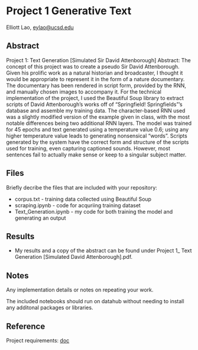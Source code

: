 # Project 1 Generative Text

Elliott Lao, eylao@ucsd.edu

## Abstract

Project 1: Text Generation [Simulated Sir David Attenborough]
Abstract: The concept of this project was to create a pseudo Sir David Attenborough. Given his prolific work as a natural historian and broadcaster, I thought it would be appropriate to represent it in the form of a nature documentary. The documentary has been rendered in script form, provided by the RNN, and manually chosen images to accompany it. For the technical implementation of the project, I used the Beautiful Soup library to extract scripts of David Attenborough’s works off of “Springfield! Springfields”’s database and assemble my training data. The character-based RNN used was a slightly modified version of the example given in class, with the most notable differences being two additional RNN layers. The model was trained for 45 epochs and text generated using a temperature value 0.6; using any higher temperature value leads to generating nonsensical “words”. Scripts generated by the system have the correct form and structure of the scripts used for training, even capturing captioned sounds. However, most sentences fail to actually make sense or keep to a singular subject matter.     


## Files

Briefly decribe the files that are included with your repository:
- corpus.txt - training data collected using Beautiful Soup
- scraping.ipynb - code for acquriing training dataset
- Text_Generation.ipynb - my code for both training the model and generating an output

## Results

- My results and a copy of the abstract can be found under Project 1_ Text Generation [Simulated David Attenborough].pdf.

## Notes

Any implementation details or notes on repeating your work. 

The included notebooks should run on datahub without needing to install any additonal packages or libraries. 

## Reference

Project requirements: [doc](https://docs.google.com/document/d/13ueceIyuUc4ATD7B-SFZK641MycFZ57eZ9n1lQ3Y1CM/edit?usp=sharing)
